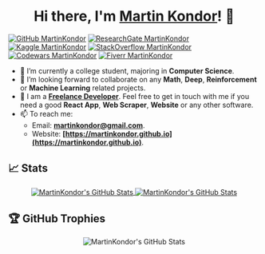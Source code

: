 <h1 align="center">
  Hi there, I'm <a href="https://martinkondor.github.io" title="My website">Martin Kondor</a>! 👋
</h1>

[![GitHub MartinKondor](https://img.shields.io/badge/GitHub-100000?style=for-the-badge&logo=github&logoColor=white)](https://github.com/MartinKondor)
[![ResearchGate MartinKondor](https://img.shields.io/badge/Research_Gate-00CCBB.svg?&style=for-the-badge&logo=ResearchGate&logoColor=white)](https://www.researchgate.net/profile/Martin-Kondor)
[![Kaggle MartinKondor](https://img.shields.io/badge/Kaggle-20BEFF?style=for-the-badge&logo=Kaggle&logoColor=white)](https://www.kaggle.com/martinkondor)
[![StackOverflow MartinKondor](https://img.shields.io/badge/Stack_Overflow-FE7A16?style=for-the-badge&logo=stack-overflow&logoColor=white)](https://stackoverflow.com/users/9160124/martinkondor)
[![Codewars MartinKondor](https://img.shields.io/badge/Codewars-B1361E?style=for-the-badge&logo=Codewars&logoColor=white)](https://www.codewars.com/users/MartinKondor)
[![Fiverr MartinKondor](https://img.shields.io/badge/fiverr-1DBF73?style=for-the-badge&logo=fiverr&logoColor=white)](https://www.fiverr.com/martinkondor?up_rollout=true)

* 🏫 I’m currently a college student, majoring in __Computer Science__.
* 🍎 I’m looking forward to collaborate on any __Math__, __Deep__, __Reinforcement__ or __Machine Learning__ related projects.
* 💬 I am a __[Freelance Developer](https://www.fiverr.com/martinkondor?up_rollout=true)__. Feel free to get in touch with me if you need a good __React App__, __Web Scraper__, __Website__ or any other software.
* 📫 To reach me:
  - Email: __[martinkondor@gmail.com](mailto:martinkondor@gmail.com)__.
  - Website: __[https://martinkondor.github.io](https://martinkondor.github.io)__.

## 📈 Stats

<p align="center">
<a href="https://github.com/MartinKondor/MartinKondor">
  <img align="center" src="https://github-readme-stats.vercel.app/api/top-langs/?username=MartinKondor&hide=tex,css,html,jupyter notebook&langs_count=3&theme=dark" alt="MartinKondor's GitHub Stats" />
</a>

<a href="https://github.com/MartinKondor/MartinKondor">
  <img align="center" src="https://github-readme-stats.vercel.app/api?username=MartinKondor&show_icons=true&line_height=27&count_private=true&theme=dark" alt="MartinKondor's GitHub Stats" />
</a>
</p>


## 🏆 GitHub Trophies

<p align="center">
  
  <img align="center" src="https://github-profile-trophy.vercel.app/?username=MartinKondor&column=7&theme=darkhub" alt="MartinKondor's GitHub Stats" />
 
</p>


<!--
---

**MartinKondor/MartinKondor** is a ✨ _special_ ✨ repository because its `README.md` (this file) appears on your GitHub profile.

Here are some ideas to get you started:

- 🔭 I’m currently working on ...
- 🌱 I’m currently learning ...
- 👯 I’m looking to collaborate on ...
- 🤔 I’m looking for help with ...
- 💬 Ask me about ...
- 📫 How to reach me: ...
- 😄 Pronouns: ...
- ⚡ Fun fact: ...
-->
